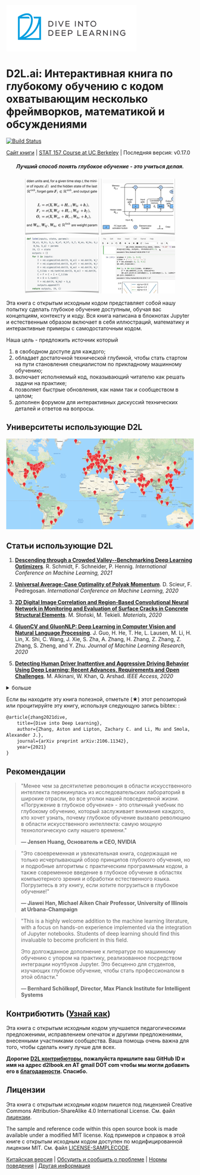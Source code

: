<div align="left">
  <img src="https://raw.githubusercontent.com/d2l-ai/d2l-en/master/static/logo-with-text.png" width="350">
</div>

# D2L.ai: Интерактивная книга по глубокому обучению с кодом охватывающим несколько фреймворков, математикой и обсуждениями

[![Build Status](http://ci.d2l.ai/job/d2l-en/job/master/badge/icon)](http://ci.d2l.ai/job/d2l-en/job/master/)

[Сайт книги](https://d2l.ai/) | [STAT 157 Course at UC Berkeley](http://courses.d2l.ai/berkeley-stat-157/index.html) | Последняя версия: v0.17.0

<h5 align="center"><i>Лучший способ понять глубокое обучение - это учиться делая.</i></h5>

<p align="center">
  <img width="200"  src="static/frontpage/_images/eq.jpg">
  <img width="200"  src="static/frontpage/_images/figure.jpg">
  <img width="200"  src="static/frontpage/_images/code.jpg">
  <img width="200"  src="static/frontpage/_images/notebook.gif">
</p>

Эта книга с открытым исходным кодом представляет собой нашу попытку сделать глубокое обучение доступным, обучая вас концепциям, контексту и коду. Вся книга написана в блокнотах Jupyter и естественным образом включает в себя иллюстраций, математику и интерактивные примеры с самодостаточным кодом.

Наша цель - предложить источник который
1. в свободном доступе для каждого;
2. обладает достаточной технической глубиной, чтобы стать стартом на пути становления специалистом по прикладному машинному обучению; 
3. включает исполняемый код, показывающий читателю как решать задачи на практике;
4. позволяет быстрые обновления, как нами так и сообществом в целом;
5. дополнен форумом для интерактивных дискуссий технических деталей и ответов на вопросы.

## Университеты использующие D2L
<p align="center">
  <img width="600"  src="static/frontpage/_images/map.png">
</p>


## Статьи использующие D2L

1. [**Descending through a Crowded Valley--Benchmarking Deep Learning Optimizers**](https://arxiv.org/pdf/2007.01547.pdf). R. Schmidt, F. Schneider, P. Hennig. *International Conference on Machine Learning, 2021*

1. [**Universal Average-Case Optimality of Polyak Momentum**](https://arxiv.org/pdf/2002.04664.pdf). D. Scieur, F. Pedregosan. *International Conference on Machine Learning, 2020*

1. [**2D Digital Image Correlation and Region-Based Convolutional Neural Network in Monitoring and Evaluation of Surface Cracks in Concrete Structural Elements**](https://www.mdpi.com/1996-1944/13/16/3527/pdf). M. Słoński, M. Tekieli. *Materials, 2020*

1. [**GluonCV and GluonNLP: Deep Learning in Computer Vision and Natural Language Processing**](https://www.jmlr.org/papers/volume21/19-429/19-429.pdf). J. Guo, H. He, T. He, L. Lausen, M. Li, H. Lin, X. Shi, C. Wang, J. Xie, S. Zha, A. Zhang, H. Zhang, Z. Zhang, Z. Zhang, S. Zheng, and Y. Zhu. *Journal of Machine Learning Research, 2020*

1. [**Detecting Human Driver Inattentive and Aggressive Driving Behavior Using Deep Learning: Recent Advances, Requirements and Open Challenges**](https://ieeexplore.ieee.org/stamp/stamp.jsp?arnumber=9107077). M. Alkinani, W. Khan, Q. Arshad. *IEEE Access, 2020*

<details><summary>больше</summary>

1. [**Diagnosing Parkinson by Using Deep Autoencoder Neural Network**](https://link.springer.com/chapter/10.1007/978-981-15-6325-6_5). U. Kose, O. Deperlioglu, J. Alzubi, B. Patrut. *Deep Learning for Medical Decision Support Systems, 2020*

1. [**Deep Learning Architectures for Medical Diagnosis**](https://link.springer.com/chapter/10.1007/978-981-15-6325-6_2). U. Kose, O. Deperlioglu, J. Alzubi, B. Patrut. *Deep Learning for Medical Decision Support Systems, 2020*

1. [**ControlVAE: Tuning, Analytical Properties, and Performance Analysis**](https://arxiv.org/pdf/2011.01754.pdf). H. Shao, Z. Xiao, S. Yao, D. Sun, A. Zhang, S. Liu, T. Abdelzaher.

1. [**Potential, challenges and future directions for deep learning in prognostics and health management applications**](https://reader.elsevier.com/reader/sd/pii/S0952197620301184?token=7261E56B97513C5D621B9B5F43CAABEC2860AE3036278C3E5264707C32DCB658077B2AFA6ED6D5CD0FB7B16770828080). O. Fink, Q. Wang, M. Svensén, P. Dersin, W-J. Lee, M. Ducoffe. *Engineering Applications of Artificial Intelligence, 2020*

1. [**Learning User Representations with Hypercuboids for Recommender Systems**](https://arxiv.org/pdf/2011.05742.pdf). S. Zhang, H. Liu, A. Zhang, Y. Hu, C. Zhang, Y. Li, T. Zhu, S. He, W. Ou. *ACM International Conference on Web Search and Data Mining, 2021*

</details>

Если вы находите эту книга полезной, отметьте (★) этот репозиторий или процитируйте эту книгу, используя следующую запись bibtex: :

```
@article{zhang2021dive,
    title={Dive into Deep Learning},
    author={Zhang, Aston and Lipton, Zachary C. and Li, Mu and Smola, Alexander J.},
    journal={arXiv preprint arXiv:2106.11342},
    year={2021}
}
```


## Рекомендации

> <p>"Менее чем за десятилетие революция в области искусственного интеллекта перекинулась из исследовательских лабораторий в широкие отрасли, во все уголки нашей повседневной жизни. «Погружение в глубокое обучение» - это отличный учебник по глубокому обучению, который заслуживает внимания каждого, кто хочет узнать, почему глубокое обучение вызвало революцию в области искусственного интеллекта: самую мощную технологическую силу нашего времени."</p>
> <b>&mdash; Jensen Huang, Основатель и CEO, NVIDIA</b>

> <p>"Это своевременная и увлекательная книга, содержащая не только исчерпывающий обзор принципов глубокого обучения, но и подробные алгоритмы с практическим программным кодом, а также современное введение в глубокое обучение в областях компьютерного зрения и обработки естественного языка. Погрузитесь в эту книгу, если хотите погрузиться в глубокое обучение!"</p>
> <b>&mdash; Jiawei Han, Michael Aiken Chair Professor, University of Illinois at Urbana-Champaign</b>

> <p>"This is a highly welcome addition to the machine learning literature, with a focus on hands-on experience implemented via the integration of Jupyter notebooks. Students of deep learning should find this invaluable to become proficient in this field.
> 
> Это долгожданное дополнение к литературе по машинному обучению с упором на практику, реализованное посредством интеграции ноутбуков Jupyter. Это бесценно для студентов, изучающих глубокое обучение, чтобы стать профессионалом в этой области."</p>
> <b>&mdash; Bernhard Schölkopf, Director, Max Planck Institute for Intelligent Systems</b>


## Контрибютить ([Узнай как](https://d2l.ai/chapter_appendix-tools-for-deep-learning/contributing.html))

Эта книга с открытым исходным кодом улучшается педагогическими предложеними, исправлением опечаток и другими предложениями, внесенными участниками сообщества. Ваша помощь очень важна для того, чтобы сделать книгу лучше для всех.

**Дорогие [D2L контрибюторы](https://github.com/d2l-ai/d2l-en/graphs/contributors), пожалуйста пришлите ваш GitHub ID и имя на адрес d2lbook.en AT gmail DOT com чтобы мы могли добавить его в [благодарности](https://d2l.ai/chapter_preface/index.html#Acknowledgments). Спасибо.**


## Лицензии

Эта книга с открытым исходным кодом пишется под лицензией Creative Commons Attribution-ShareAlike 4.0 International License. См. файл [лицензии](LICENSE).

The sample and reference code within this open source book is made available under a modified MIT license.
Код примеров и справок в этой книге с открытым исходным кодом доступен по модифицированной лицензии MIT.
 См. файл [LICENSE-SAMPLECODE](LICENSE-SAMPLECODE).

[Китайская версия](https://github.com/d2l-ai/d2l-zh) | [Обсудить и сообщить о проблеме](https://discuss.d2l.ai/) | [Нормы поведения](CODE_OF_CONDUCT.md) | [Другая информация](INFO.md)

